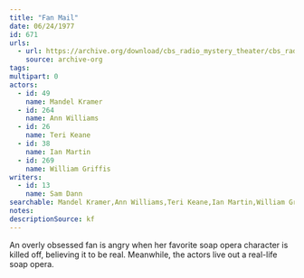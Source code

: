 ```yaml
---
title: "Fan Mail"
date: 06/24/1977
id: 671
urls: 
  - url: https://archive.org/download/cbs_radio_mystery_theater/cbs_radio_mystery_theater-0651-0700.zip/cbs_radio_mystery_theater-0651-0700%2Fcbsrmt_0671_fan_mail.mp3
    source: archive-org
tags: 
multipart: 0
actors:  
  - id: 49
    name: Mandel Kramer  
  - id: 264
    name: Ann Williams  
  - id: 26
    name: Teri Keane  
  - id: 38
    name: Ian Martin  
  - id: 269
    name: William Griffis
writers:  
  - id: 13
    name: Sam Dann
searchable: Mandel Kramer,Ann Williams,Teri Keane,Ian Martin,William Griffis Sam Dann
notes: 
descriptionSource: kf
---
```

An overly obsessed fan is angry when her favorite soap opera character is killed off, believing it to be real. Meanwhile, the actors live out a real-life soap opera.